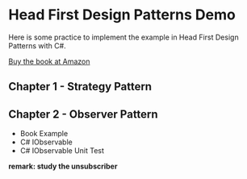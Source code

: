 # Head First Design Patterns Demo

Here is some practice to implement the example in Head First Design Patterns with C#.

[Buy the book at Amazon](https://www.amazon.com/Head-First-Design-Patterns-Brain-Friendly/dp/0596007124)

## Chapter 1 - Strategy Pattern

## Chapter 2 - Observer Pattern
- Book Example
- C# IObservable
- C# IObservable Unit Test

**remark: study the unsubscriber**